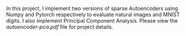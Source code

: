 In this project, I implement two versions of sparse Autoencoders using Numpy and Pytorch respectively to evaluate natural images and MNIST digits. I also implement Principal Component Analysis. Please view the *autoencoder-pca.pdf* file for project details. 
